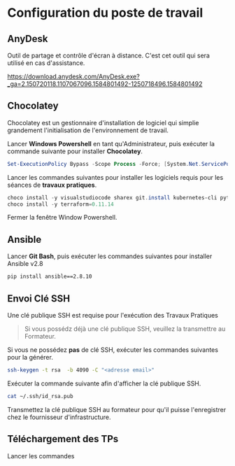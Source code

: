 # Configuration du poste de travail

## AnyDesk

Outil de partage et contrôle d'écran à distance.
C'est cet outil qui sera utilisé en cas d'assistance.

https://download.anydesk.com/AnyDesk.exe?_ga=2.150720118.1107067096.1584801492-1250718496.1584801492


## Chocolatey

Chocolatey est un gestionnaire d'installation de logiciel qui simplie grandement l'initialisation de l'environnement de travail.

Lancer **Windows Powershell** en tant qu'Administrateur, puis exécuter la commande suivante pour installer **Chocolatey**.

```powershell
Set-ExecutionPolicy Bypass -Scope Process -Force; [System.Net.ServicePointManager]::SecurityProtocol = [System.Net.ServicePointManager]::SecurityProtocol -bor 3072; iex ((New-Object System.Net.WebClient).DownloadString('https://chocolatey.org/install.ps1'))
```

Lancer les commandes suivantes pour installer les logiciels requis pour les séances de **travaux pratiques**.

```powershell
choco install -y visualstudiocode sharex git.install kubernetes-cli python3 pip
choco install -y terraform=0.11.14
```

Fermer la fenêtre Window Powershell.

## Ansible

Lancer **Git Bash**, puis exécuter les commandes suivantes pour installer Ansible v2.8

```bash
pip install ansible==2.8.10
```

## Envoi Clé SSH 

Une clé publique SSH est requise pour l'exécution des Travaux Pratiques

> Si vous possédz déjà une clé publique SSH, veuillez la transmettre au Formateur.

Si vous ne possédez **pas** de clé SSH, exécuter les commandes suivantes pour la générer.

```bash
ssh-keygen -t rsa  -b 4090 -C "<adresse email>"
```

Exécuter la commande suivante afin d'afficher la clé publique SSH.

```bash
cat ~/.ssh/id_rsa.pub
```

Transmettez la clé publique SSH au formateur pour qu'il puisse l'enregistrer chez le fournisseur d'infrastructure.

## Téléchargement des TPs

Lancer les commandes